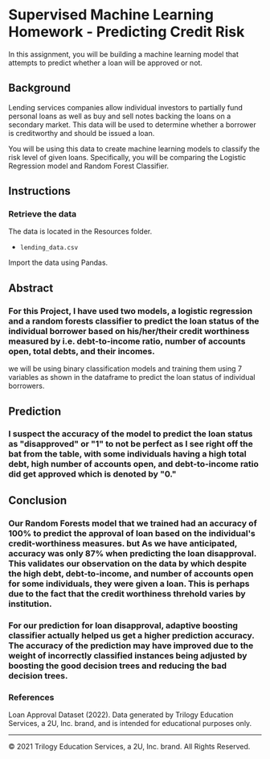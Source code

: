 # Supervised Machine Learning Homework - Predicting Credit Risk

In this assignment, you will be building a machine learning model that attempts to predict whether a loan will be approved or not. 

## Background

Lending services companies allow individual investors to partially fund personal loans as well as buy and sell notes backing the loans on a secondary market. This data will be used to determine whether a borrower is creditworthy and should be issued a loan. 

You will be using this data to create machine learning models to classify the risk level of given loans. Specifically, you will be comparing the Logistic Regression model and Random Forest Classifier.

## Instructions

### Retrieve the data

The data is located in the Resources folder.

* `lending_data.csv`

Import the data using Pandas.

## Abstract
### For this Project, I have used two models, a logistic regression and a random forests classifier to predict the loan status of the individual borrower based on his/her/their credit worthiness measured by i.e. debt-to-income ratio, number of accounts open, total debts, and their incomes.
we will be using binary classification models and training them using 7 variables as shown in the dataframe to predict the loan status of individual borrowers. 

## Prediction
### I suspect the accuracy of the model to predict the loan status as "disapproved" or "1" to not be perfect as I see right off the bat from the table, with some individuals having a high total debt, high number of accounts open, and debt-to-income ratio did get approved which is denoted by "0."

## Conclusion
### Our **Random Forests model** that we trained had an accuracy of 100% to predict the approval of loan based on the individual's credit-worthiness measures. but As we have anticipated, accuracy was only 87% when predicting the loan disapproval. This validates our observation on the data by which despite the high debt, debt-to-income, and number of accounts open for some individuals, they were given a loan. This is perhaps due to the fact that the credit worthiness threhold varies by institution.
### For our prediction for loan disapproval, **adaptive boosting classifier** actually helped us get a higher prediction accuracy. The accuracy of the prediction may have improved due to the weight of incorrectly classified instances being adjusted by boosting the good decision trees and reducing the bad decision trees.

### References

Loan Approval Dataset (2022). Data generated by Trilogy Education Services, a 2U, Inc. brand, and is intended for educational purposes only.

- - -

© 2021 Trilogy Education Services, a 2U, Inc. brand. All Rights Reserved.



